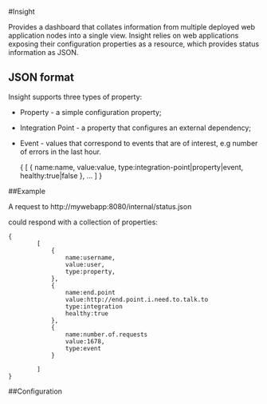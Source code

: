 #Insight

Provides a dashboard that collates information from multiple deployed web application nodes into a single
view.  Insight relies on web applications exposing their configuration properties as a resource, which provides
status information as JSON.

## JSON format

Insight supports three types of property:

*   Property - a simple configuration property;
*   Integration Point - a property that configures an external dependency;
*   Event - values that correspond to events that are of interest, e.g number of errors in the last hour.


    {
            [
                {
                    name:name,
                    value:value,
                    type:integration-point|property|event,
                    healthy:true|false
                 },
                 ...
            ]
    }


##Example

A request to http://mywebapp:8080/internal/status.json

could respond with a collection of properties:

    {
            [
                {
                    name:username,
                    value:user,
                    type:property,
                },
                {
                    name:end.point
                    value:http://end.point.i.need.to.talk.to
                    type:integration
                    healthy:true
                },
                {
                    name:number.of.requests
                    value:1678,
                    type:event
                }

            ]
    }

##Configuration







